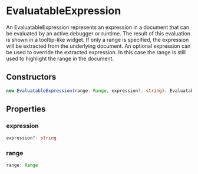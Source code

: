 # EvaluatableExpression

An EvaluatableExpression represents an expression in a document that can be evaluated by an active debugger or runtime. The result of this evaluation is shown in a tooltip-like widget. If only a range is specified, the expression will be extracted from the underlying document. An optional expression can be used to override the extracted expression. In this case the range is still used to highlight the range in the document.

## Constructors

```typescript
new EvaluatableExpression(range: Range, expression?: string): EvaluatableExpression
```

## Properties

### expression

```typescript
expression?: string
```

### range

```typescript
range: Range
```

[Range]: Range.md
